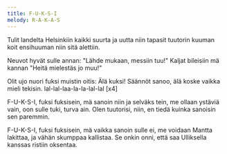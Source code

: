 ```yaml
---
title: F-U-K-S-I
melody: R-A-K-A-S
---
```


Tulit landelta Helsinkiin
kaikki suurta ja uutta niin
tapasit tuutorin kuuman
koit ensihuuman
niin sitä alettiin.

Neuvot hyvät sulle annan:
"Lähde mukaan, messiin tuu!"
Kaljat bileisiin mä kannan
"Heitä mielestäs jo muu!"

Olit ujo nuori fuksi
muistin oitis: Älä kuksi!
Säännöt sanoo, älä koske
vaikka mieli tekisin.
lal-lal-laa-la-la-lal-lal [x4]

F-U-K-S-I, fuksi fuksisein,
mä sanoin niin ja selväks tein,
me ollaan ystäviä vain,
oon sulle tuki, turva ain.
Olen tuutorisi, niin,
en tiedä kuinka sanoisin sen paremmin.

F-U-K-S-I, fuksi fuksisein,
mä vaikka sanoin sulle ei,
me voidaan Mantta lakittaa,
ja vähän skumppaa kallistaa.
Se onkin onni, että saa
Ulliksella kanssas ristiin oksentaa.
